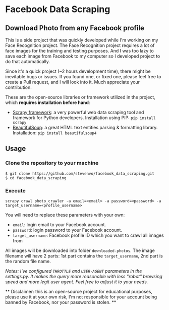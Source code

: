 # Facebook Data Scraping

## Download Photo from any Facebook profile

This is a side project that was quickly developed while I'm working on my Face Recognition project. The Face Recognition project requires a lot of face images for the training and testing purposes. And I was too lazy to save each image from Facebook to my computer so I developed project to do that automatically.

Since it's a quick project (~2 hours development time), there might be inevitable bugs or issues. If you found one, or fixed one, please feel free to create a Pull request, and I will look into it. Much appreciate your contribution.

These are the open-source libraries or framework utilized in the project, which **requires installation before hand**:
* [Scrapy framework](http://scrapy.org/): a very powerful web data scraping tool and framework for Python developers. Installation using PIP: `pip install scrapy`
* [BeautifulSoup](http://www.crummy.com/software/BeautifulSoup/bs4/doc/): a great HTML text entities parsing & formatting library. Installation: `pip install beautifulsoup4`

## Usage

### Clone the repository to your machine
```
$ git clone https://github.com/stevenvo/facebook_data_scraping.git
$ cd facebook_data_scraping
```
### Execute

```
scrapy crawl photo_crawler -a email=<email> -a password=<password> -a target_username=<profile_username>
```
You will need to replace these parameters with your own:
* `email`: login email to your Facebook account.
* `password`: login password to your Facebook account.
* `target_username`: Facebook profile ID which you want to crawl all images from

All images will be downloaded into folder `downloaded-photos`. The image filename will have 2 parts: 1st part contains the `target_username`, 2nd part is the random file name. 

*Notes: I've configured `THROTTLE` and `USER-AGENT` parameters in the settings.py. It makes the query more reasonable with less "robot" browsing speed  and more legit user agent. Feel free to adjust it to your needs.*

** Disclaimer: this is an open-source project for educational purposes, please use it at your own risk, I'm not responsible for your account being banned by Facebook, nor your password is stolen. **
